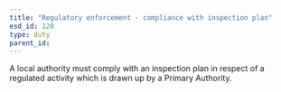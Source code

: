 ```yaml
---
title: "Regulatory enforcement - compliance with inspection plan"
esd_id: 120
type: duty
parent_id:  
---
```


A local authority must comply with an inspection plan in respect of a regulated activity which is drawn up by a Primary Authority.

